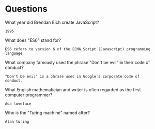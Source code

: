 # Questions

What year did Brendan Eich create JavaScript?

```
1995
```

What does "ES6" stand for?

```
ES6 refers to version 6 of the ECMA Script (Javascript) programming language
```

What company famously used the phrase "Don't be evil" in their code of conduct?

```
"Don't be evil" is a phrase used in Google's corporate code of conduct,
```

What English mathematician and writer is often regarded as the first computer programmer?

```
Ada lovelace
```

Who is the "Turing machine" named after?

```
Alan turing 
```
